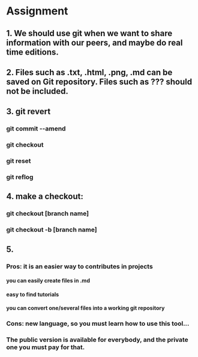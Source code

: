 # Assignment
## 1. We should use git when we want to share information with our peers, and maybe do real time editions.  
## 2. Files such as .txt, .html, .png, .md can be saved on Git repository. Files such as ??? should not be included.
## 3. git revert
### git commit --amend
### git checkout
### git reset
### git reflog
## 4. make a checkout: 
### git checkout [branch name]
### git checkout -b [branch name]
## 5. 
### Pros: it is an easier way to contributes in projects
#### you can easily create files in .md
#### easy to find tutorials
#### you can convert one/several files into a working git repository
### Cons: new language, so you must learn how to use this tool...
### The public version is available for everybody, and the private one you must pay for that.
